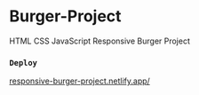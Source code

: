 # Burger-Project
HTML CSS JavaScript Responsive Burger Project

### `Deploy`

[responsive-burger-project.netlify.app/](https://responsive-burger-project.netlify.app/)
